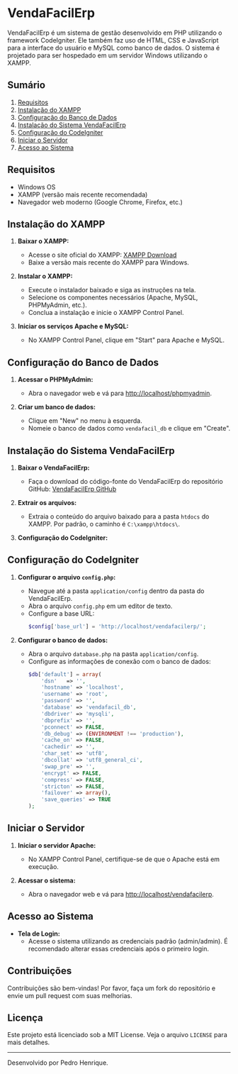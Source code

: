 # VendaFacilErp

VendaFacilErp é um sistema de gestão desenvolvido em PHP utilizando o framework CodeIgniter. Ele também faz uso de HTML, CSS e JavaScript para a interface do usuário e MySQL como banco de dados. O sistema é projetado para ser hospedado em um servidor Windows utilizando o XAMPP.

## Sumário

1. [Requisitos](#requisitos)
2. [Instalação do XAMPP](#instalação-do-xampp)
3. [Configuração do Banco de Dados](#configuração-do-banco-de-dados)
4. [Instalação do Sistema VendaFacilErp](#instalação-do-sistema-vendafacilerp)
5. [Configuração do CodeIgniter](#configuração-do-codeigniter)
6. [Iniciar o Servidor](#iniciar-o-servidor)
7. [Acesso ao Sistema](#acesso-ao-sistema)

## Requisitos

- Windows OS
- XAMPP (versão mais recente recomendada)
- Navegador web moderno (Google Chrome, Firefox, etc.)

## Instalação do XAMPP

1. **Baixar o XAMPP:**
   - Acesse o site oficial do XAMPP: [XAMPP Download](https://www.apachefriends.org/index.html)
   - Baixe a versão mais recente do XAMPP para Windows.

2. **Instalar o XAMPP:**
   - Execute o instalador baixado e siga as instruções na tela.
   - Selecione os componentes necessários (Apache, MySQL, PHPMyAdmin, etc.).
   - Conclua a instalação e inicie o XAMPP Control Panel.

3. **Iniciar os serviços Apache e MySQL:**
   - No XAMPP Control Panel, clique em "Start" para Apache e MySQL.

## Configuração do Banco de Dados

1. **Acessar o PHPMyAdmin:**
   - Abra o navegador web e vá para [http://localhost/phpmyadmin](http://localhost/phpmyadmin).

2. **Criar um banco de dados:**
   - Clique em "New" no menu à esquerda.
   - Nomeie o banco de dados como `vendafacil_db` e clique em "Create".

## Instalação do Sistema VendaFacilErp

1. **Baixar o VendaFacilErp:**
   - Faça o download do código-fonte do VendaFacilErp do repositório GitHub: [VendaFacilErp GitHub](https://github.com/username/vendafacilerp)

2. **Extrair os arquivos:**
   - Extraia o conteúdo do arquivo baixado para a pasta `htdocs` do XAMPP. Por padrão, o caminho é `C:\xampp\htdocs\`.

3. **Configuração do CodeIgniter:**

## Configuração do CodeIgniter

1. **Configurar o arquivo `config.php`:**
   - Navegue até a pasta `application/config` dentro da pasta do VendaFacilErp.
   - Abra o arquivo `config.php` em um editor de texto.
   - Configure a base URL:
     ```php
     $config['base_url'] = 'http://localhost/vendafacilerp/';
     ```

2. **Configurar o banco de dados:**
   - Abra o arquivo `database.php` na pasta `application/config`.
   - Configure as informações de conexão com o banco de dados:
     ```php
     $db['default'] = array(
         'dsn'   => '',
         'hostname' => 'localhost',
         'username' => 'root',
         'password' => '',
         'database' => 'vendafacil_db',
         'dbdriver' => 'mysqli',
         'dbprefix' => '',
         'pconnect' => FALSE,
         'db_debug' => (ENVIRONMENT !== 'production'),
         'cache_on' => FALSE,
         'cachedir' => '',
         'char_set' => 'utf8',
         'dbcollat' => 'utf8_general_ci',
         'swap_pre' => '',
         'encrypt' => FALSE,
         'compress' => FALSE,
         'stricton' => FALSE,
         'failover' => array(),
         'save_queries' => TRUE
     );
     ```

## Iniciar o Servidor

1. **Iniciar o servidor Apache:**
   - No XAMPP Control Panel, certifique-se de que o Apache está em execução.

2. **Acessar o sistema:**
   - Abra o navegador web e vá para [http://localhost/vendafacilerp](http://localhost/vendafacilerp).

## Acesso ao Sistema

- **Tela de Login:**
  - Acesse o sistema utilizando as credenciais padrão (admin/admin). É recomendado alterar essas credenciais após o primeiro login.

## Contribuições

Contribuições são bem-vindas! Por favor, faça um fork do repositório e envie um pull request com suas melhorias.

## Licença

Este projeto está licenciado sob a MIT License. Veja o arquivo `LICENSE` para mais detalhes.

---

Desenvolvido por Pedro Henrique.

